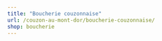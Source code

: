 ```yaml
---
title: "Boucherie couzonnaise"
url: /couzon-au-mont-dor/boucherie-couzonnaise/
shop: boucherie
---
```

